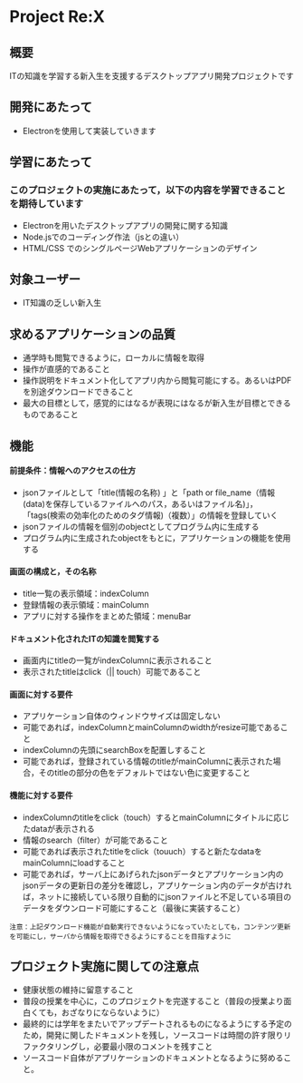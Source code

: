 # Project Re:X

## 概要
ITの知識を学習する新入生を支援するデスクトップアプリ開発プロジェクトです

## 開発にあたって
* Electronを使用して実装していきます

## 学習にあたって
### このプロジェクトの実施にあたって，以下の内容を学習できることを期待しています
* Electronを用いたデスクトップアプリの開発に関する知識
* Node.jsでのコーディング作法（jsとの違い）
* HTML/CSS でのシングルページWebアプリケーションのデザイン

## 対象ユーザー
* IT知識の乏しい新入生

## 求めるアプリケーションの品質
* 通学時も閲覧できるように，ローカルに情報を取得
* 操作が直感的であること
* 操作説明をドキュメント化してアプリ内から閲覧可能にする。あるいはPDFを別途ダウンロードできること
* 最大の目標として，感覚的にはなるが表現にはなるが新入生が目標とできるものであること

## 機能

#### 前提条件：情報へのアクセスの仕方
* jsonファイルとして「title(情報の名称)
」と「path or file_name（情報(data)を保存しているファイルへのパス，あるいはファイル名)」， 「tags(検索の効率化のためのタグ情報)（複数）」の情報を登録していく
* jsonファイルの情報を個別のobjectとしてプログラム内に生成する
* プログラム内に生成されたobjectをもとに，アプリケーションの機能を使用する

#### 画面の構成と，その名称
* title一覧の表示領域：indexColumn
* 登録情報の表示領域：mainColumn
* アプリに対する操作をまとめた領域：menuBar

#### ドキュメント化されたITの知識を閲覧する
* 画面内にtitleの一覧がindexColumnに表示されること
* 表示されたtitleはclick（|| touch）可能であること

#### 画面に対する要件
* アプリケーション自体のウィンドウサイズは固定しない
* 可能であれば，indexColumnとmainColumnのwidthがresize可能であること
* indexColumnの先頭にsearchBoxを配置しすること
* 可能であれば，登録されている情報のtitleがmainColumnに表示された場合，そのtitleの部分の色をデフォルトではない色に変更すること

#### 機能に対する要件
* indexColumnのtitleをclick（touch）するとmainColumnにタイトルに応じたdataが表示される
* 情報のsearch（filter）が可能であること
* 可能であれば表示されたtitleをclick（touuch）すると新たなdataをmainColumnにloadすること
* 可能であれば，サーバ上にあげられたjsonデータとアプリケーション内のjsonデータの更新日の差分を確認し，アプリケーション内のデータが古ければ，ネットに接続している限り自動的にjsonファイルと不足している項目のデータをダウンロード可能にすること（最後に実装すること）

 `注意：上記ダウンロード機能が自動実行できないようになっていたとしても，コンテンツ更新を可能にし，サーバから情報を取得できるようにすることを目指すように`

## プロジェクト実施に関しての注意点
* 健康状態の維持に留意すること
* 普段の授業を中心に，このプロジェクトを完遂すること（普段の授業より面白くても，おざなりにならないように）
* 最終的には学年をまたいでアップデートされるものになるようにする予定のため，開発に関したドキュメントを残し，ソースコードは時間の許す限りリファクタリングし，必要最小限のコメントを残すこと
* ソースコード自体がアプリケーションのドキュメントとなるように努めること。
